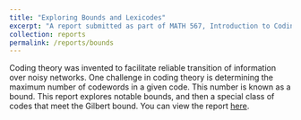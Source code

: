 ```yaml
---
title: "Exploring Bounds and Lexicodes"
excerpt: "A report submitted as part of MATH 567, Introduction to Coding Theory, in Winter 2015 at the University of Michigan"
collection: reports
permalink: /reports/bounds
---
```


Coding theory was invented to facilitate reliable transition of information over noisy networks.  One challenge in coding theory is determining the maximum number of codewords in a given code.  This number is known as a bound.  This report explores notable bounds, and then a special class of codes that meet the Gilbert bound.  You can view the report [here](http://tyfried.github.io/files/bounds.pdf).

